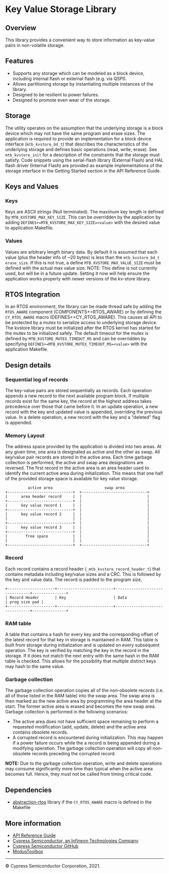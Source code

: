 # Key Value Storage Library

## Overview
This library provides a convenient way to store information as key-value pairs in non-volatile storage.

## Features
* Supports any storage which can be modeled as a block device, including internal flash or external flash
(e.g. via QSPI).
* Allows partitioning storage by instantiating multiple instances of the library.
* Designed to be resilient to power failures.
* Designed to promote even wear of the storage.

## Storage
The utility operates on the assumption that the underlying storage is a block device which may not
have the same program and erase sizes. The application is required to provide an implementation for
a block device interface (`mtb_kvstore_bd_t`) that describes the characteristics of the underlying
storage and defines basic operations (read, write, erase). See `mtb_kvstore_init` for a description
of the constraints that the storage must satisfy. Code snippets using the serial-flash library
(External Flash) and HAL flash driver (Internal Flash) are provided as example implementations of
the storage interface in the Getting Started section in the API Reference Guide.

## Keys and Values
### Keys
Keys are ASCII strings (Null terminated). The maximum key length is defined by `MTB_KVSTORE_MAX_KEY_SIZE`.
This can be overridden by the application by adding `DEFINES+=MTB_KVSTORE_MAX_KEY_SIZE=<value>` with the
desired value to application Makefile.

### Values
Values are arbitrary length binary data. By default it is assumed that each value (plus the header info of
~20 bytes) is less than the `mtb_kvstore_bd_t` `erase_size`. If this is not true, a define
`MTB_KVSTORE_MAX_VALUE_SIZE` must be defined with the actual max value size.
NOTE: This define is not currently used, but will be in a future update. Setting it now will help ensure
the application works properly with newer versions of the kv-store library.

## RTOS Integration
In an RTOS environment, the library can be made thread safe by adding the `RTOS_AWARE` component
(COMPONENTS+=RTOS_AWARE) or by defining the `CY_RTOS_AWARE` macro (DEFINES+=CY_RTOS_AWARE). This
causes all API to be protected by a mutex to serialize access to underlying storage device. The
kvstore library must be initialized after the RTOS kernel has started for the mutex to be initialized
safely. The default timeout for the mutex is defined by `MTB_KVSTORE_MUTEX_TIMEOUT_MS` and can be
overridden by specifying `DEFINES+=MTB_KVSTORE_MUTEX_TIMEOUT_MS=<value>` with the application Makefile.

## Design details
### Sequential log of records
The key-value pairs are stored sequentially as records. Each operation appends a new record to the next
available program block. If multiple records exist for the same key, the record at the highest address takes
precedence over those that came before it. In an update operation, a new record with the key and updated value
is appended, overriding the previous value. In a delete operation, a new record with the key and a "deleted"
flag is appended.

### Memory Layout
The address space provided by the application is divided into two areas. At any given time, one area is
designated as active and the other as swap. All key/value pair records are stored in the active area.
Each time garbage collection is performed, the active and swap area designations are reversed.
The first record in the active area is an area header used to identify the current active area during
initialization. This means that one half of the provided storage space is available for key value storage.
```
          active area                       swap area
+-----------------------------+  +-----------------------------+
|      area header record     |  |                             |
+-----------------------------+  |                             |
|      key value record 1     |  |                             |
+-----------------------------+  |                             |
|      key value record 2     |  |                             |
|                             |  |                             |
+-----------------------------+  |                             |
|      key value record 3     |  |                             |
+-----------------------------+  |                             |
|        free space           |  |                             |
|                             |  |                             |
+-----------------------------+  +-----------------------------+
```

### Record
Each record contains a record header (`_mtb_kvstore_record_header_t`) that contains metadata including
key/value sizes and a CRC. This is followed by the key and value data. The record is padded to the program
size.

```
+---------------------+-------------------------+--------------------------------+---------------+
| Record Header       | Key                     | Data                           | prog size pad |
+---------------------+-------------------------+--------------------------------+---------------+
```

### RAM table
A table that contains a hash for every key and the corresponding offset of the latest record for that key
in storage is maintained in RAM. This table is built from storage during initialization and is updated on
every subsequent operation. The key is verified by matching the key in the record in the storage. If it does
not match the next entry with the same hash in the RAM table is checked. This allows for the possibility that
multiple distinct keys may hash to the same value.

### Garbage collection
The garbage collection operation copies all of the non-obsolete records (i.e. all of those listed in
the RAM table) into the swap area. The swap area is then marked as the new active area by programming
the area header at the start. The former active area is erased and becomes the new swap area. Garbage
collection is performed in the following scenarios:
* The active area does not have sufficient space remaining to perform a requested modification (add,
update, delete) and the active area contains obsolete records.
* A corrupted record is encountered during initialization. This may happen if a power failure
occurs while the a record is being appended during a modifying operation. The garbage collection
operation will copy all non-obsolete records preceding the corrupted record.

**NOTE:**
Due to the garbage collection operation, write and delete operations may consume significantly more time than
typical when the active area becomes full. Hence, they must not be called from timing critical code.

## Dependencies
* [abstraction-rtos](https://github.com/cypresssemiconductorco/abstraction-rtos) library if the `CY_RTOS_AWARE`
macro is defined in the Makefile

## More information
* [API Reference Guide](https://cypresssemiconductorco.github.io/kv-store/html/modules.html)
* [Cypress Semiconductor, an Infineon Technologies Company](http://www.cypress.com)
* [Cypress Semiconductor GitHub](https://github.com/cypresssemiconductorco)
* [ModusToolbox](https://www.cypress.com/products/modustoolbox-software-environment)

---
© Cypress Semiconductor Corporation, 2021.

